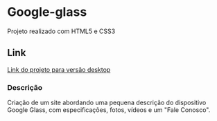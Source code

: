 # Google-glass
 Projeto realizado com HTML5 e CSS3

## Link
[Link do projeto para versão desktop](https://felipesantinho.github.io/Google-glass/)

### Descrição
 Criação de um site abordando uma pequena descrição do dispositivo Google Glass, com especificações, fotos, vídeos e um "Fale Conosco".

